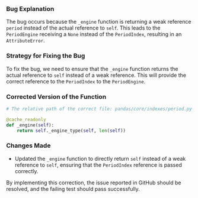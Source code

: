 ### Bug Explanation
The bug occurs because the `_engine` function is returning a weak reference `period` instead of the actual reference to `self`. This leads to the `PeriodEngine` receiving a `None` instead of the `PeriodIndex`, resulting in an `AttributeError`.

### Strategy for Fixing the Bug
To fix the bug, we need to ensure that the `_engine` function returns the actual reference to `self` instead of a weak reference. This will provide the correct reference to the `PeriodIndex` to the `PeriodEngine`.

### Corrected Version of the Function
```python
# The relative path of the correct file: pandas/core/indexes/period.py

@cache_readonly
def _engine(self):
    return self._engine_type(self, len(self))
```

### Changes Made
- Updated the `_engine` function to directly return `self` instead of a weak reference to `self`, ensuring that the `PeriodIndex` reference is passed correctly.

By implementing this correction, the issue reported in GitHub should be resolved, and the failing test should pass successfully.